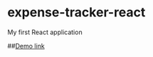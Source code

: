 # expense-tracker-react
My first React application

##[Demo link](https://expense-tracker-nine-alpha.vercel.app/)
